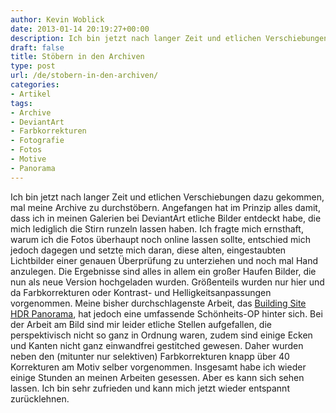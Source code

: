 ```yaml
---
author: Kevin Woblick
date: 2013-01-14 20:19:27+00:00
description: Ich bin jetzt nach langer Zeit und etlichen Verschiebungen dazu gekommen, mal meine Archive zu durchstöbern.
draft: false
title: Stöbern in den Archiven
type: post
url: /de/stobern-in-den-archiven/
categories:
- Artikel
tags:
- Archive
- DeviantArt
- Farbkorrekturen
- Fotografie
- Fotos
- Motive
- Panorama
---
```


Ich bin jetzt nach langer Zeit und etlichen Verschiebungen dazu gekommen, mal meine Archive zu durchstöbern. Angefangen hat im Prinzip alles damit, dass ich in meinen Galerien bei DeviantArt etliche Bilder entdeckt habe, die mich lediglich die Stirn runzeln lassen haben. Ich fragte mich ernsthaft, warum ich die Fotos überhaupt noch online lassen sollte, entschied mich jedoch dagegen und setzte mich daran, diese alten, eingestaubten Lichtbilder einer genauen Überprüfung zu unterziehen und noch mal Hand anzulegen. Die Ergebnisse sind alles in allem ein großer Haufen Bilder, die nun als neue Version hochgeladen wurden. Größenteils wurden nur hier und da Farbkorrekturen oder Kontrast- und Helligkeitsanpassungen vorgenommen. Meine bisher durchschlagenste Arbeit, das [Building Site HDR Panorama](http://kovah-kvh.deviantart.com/art/Building-Site-HDR-Panorama-295040806), hat jedoch eine umfassende Schönheits-OP hinter sich. Bei der Arbeit am Bild sind mir leider etliche Stellen aufgefallen, die perspektivisch nicht so ganz in Ordnung waren, zudem sind einige Ecken und Kanten nicht ganz einwandfrei gestitched gewesen. Daher wurden neben den (mitunter nur selektiven) Farbkorrekturen knapp über 40 Korrekturen am Motiv selber vorgenommen. Insgesamt habe ich wieder einige Stunden an meinen Arbeiten gesessen. Aber es kann sich sehen lassen. Ich bin sehr zufrieden und kann mich jetzt wieder entspannt zurücklehnen.
